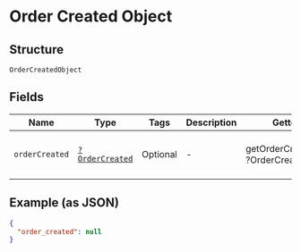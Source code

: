 
# Order Created Object

## Structure

`OrderCreatedObject`

## Fields

| Name | Type | Tags | Description | Getter | Setter |
|  --- | --- | --- | --- | --- | --- |
| `orderCreated` | [`?OrderCreated`](../../doc/models/order-created.md) | Optional | - | getOrderCreated(): ?OrderCreated | setOrderCreated(?OrderCreated orderCreated): void |

## Example (as JSON)

```json
{
  "order_created": null
}
```

